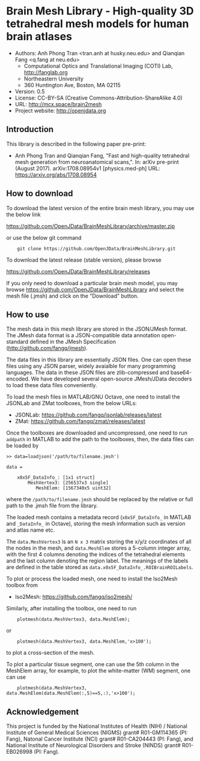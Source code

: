 # Brain Mesh Library - High-quality 3D tetrahedral mesh models for human brain atlases

* Authors: Anh Phong Tran <tran.anh at husky.neu.edu> and Qianqian Fang <q.fang at neu.edu>
  * Computational Optics and Translational Imaging (COTI) Lab, http://fanglab.org
  * Northeastern University
  * 360 Huntington Ave, Boston, MA 02115
* Version: 0.5
* License: CC-BY-SA (Creative Commons-Attribution-ShareAlike 4.0)
* URL: http://mcx.space/brain2mesh
* Project website: http://openjdata.org

## Introduction 

This library is described in the following paper pre-print:

* Anh Phong Tran and Qianqian Fang, "Fast and high-quality 
  tetrahedral mesh generation from neuroanatomical scans,". 
  In: arXiv pre-print (August 2017). arXiv:1708.08954v1 [physics.med-ph] 
  URL: https://arxiv.org/abs/1708.08954

## How to download

To download the latest version of the entire brain mesh library, you 
may use the below link

https://github.com/OpenJData/BrainMeshLibrary/archive/master.zip

or use the below git command
```
    git clone https://github.com/OpenJData/BrainMeshLibrary.git
```

To download the latest release (stable version), please browse

https://github.com/OpenJData/BrainMeshLibrary/releases

If you only need to download a particular brain mesh model, you 
may browse https://github.com/OpenJData/BrainMeshLibrary
and select the mesh file (.jmsh) and click on the "Download" button.

## How to use

The mesh data in this mesh library are stored in the JSON/JMesh 
format. The JMesh data format is a JSON-compatible data annotation 
open-standard defined in the JMesh Specification 
(http://github.com/fangq/jmesh).

The data files in this library are essentially JSON files. One
can open these files using any JSON parser, widely avaialble 
for many programming languages. The data in these JSON files
are zlib-compressed and base64-encoded. We have developed 
several open-source JMesh/JData decoders to load these data 
files conveniently.

To load the mesh files in MATLAB/GNU Octave, one need to install
the JSONLab and ZMat toolboxes, from the below URLs:

* JSONLab: https://github.com/fangq/jsonlab/releases/latest
* ZMat: https://github.com/fangq/zmat/releases/latest

Once the toolboxes are downloaded and uncompressed, one need
to run `addpath` in MATLAB to add the path to the toolboxes, 
then, the data files can be loaded by
```
>> data=loadjson('/path/to/filename.jmsh')

data = 

    x0x5F_DataInfo_: [1x1 struct]
        MeshVertex3: [256537x3 single]
           MeshElem: [1567340x5 uint32]
```
where the `/path/to/filename.jmsh` should be replaced by the 
relative or full path to the .jmsh file from the library.

The loaded mesh contains a metadata record (`x0x5F_DataInfo_` 
in MATLAB and `_DataInfo_` in Octave), storing the mesh
information such as version and atlas name etc.

The `data.MeshVertex3` is an `N x 3` matrix storing the 
x/y/z coordinates of all the nodes in the mesh, and 
`data.MeshElem` stores a 5-column integer array, with the 
first 4 columns denoting the indices of the tetrahedral
elements and the last column denoting the region label.
The meanings of the labels are defined in the table 
stored as `data.x0x5F_DataInfo_.ROIBrainROILabels`.

To plot or process the loaded mesh, one need to install 
the Iso2Mesh toolbox from

* Iso2Mesh: https://github.com/fangq/iso2mesh/

Similarly, after installing the toolbox, one need to run
```
    plotmesh(data.MeshVertex3, data.MeshElem);
```
or
```
    plotmesh(data.MeshVertex3, data.MeshElem,'x>100');
```
to plot a cross-section of the mesh.

To plot a particular tissue segment, one can use the 
5th column in the MeshElem array, for example, to plot the
white-matter (WM) segment, one can use

```
    plotmesh(data.MeshVertex3, data.MeshElem(data.MeshElem(:,5)==5,:),'x>100');
```

## Acknowledgement 

This project is funded by the National Institutes of Health (NIH) / 
National Institute of General Medical Sciences (NIGMS) grant# 
R01-GM114365 (PI: Fang), Natonal Cancer Institute (NCI) grant# 
R01-CA204443 (PI: Fang), and National Institute of Neurological 
Disorders and Stroke (NINDS) grant# R01-EB026998 (PI: Fang).
